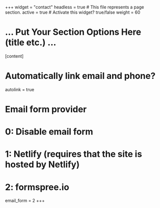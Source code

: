 +++
widget = "contact"
headless = true  # This file represents a page section.
active = true  # Activate this widget? true/false
weight = 60 

# ... Put Your Section Options Here (title etc.) ...
[content]
# Automatically link email and phone?
autolink = true

# Email form provider
#   0: Disable email form
#   1: Netlify (requires that the site is hosted by Netlify)
#   2: formspree.io
email_form = 2
+++